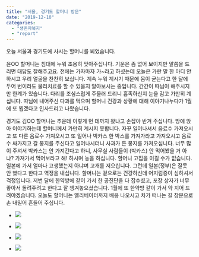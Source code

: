 ```yaml
---
title: "서울, 경기도 할머니 방문"
date: "2019-12-10"
categories: 
  - "생존자복지"
  - "report"
---
```


오늘 서울과 경기도에 사시는 할머니를 뵈었습니다.

윤OO 할머니는 침대에 누워 조용히 맞아주십니다. 기운은 좀 없어 보이지만 말씀을 드리면 대답도 잘해주고요. 전에는 가자마자 가~라고 하셨는데 오늘은 가란 말 한 마디 안 하시고 우리 얼굴을 찬찬히 보십니다. 계속 누워 계시기 때문에 몸이 굳는다고 한 달에 두어 번이라도 물리치료를 할 수 있을지 알아보시는 중입니다. 간간이 따님이 해주시지만 한계가 있습니다. 다리를 조심스럽게 주물러 드리니 흡족하신지 눈을 감고 가만히 계십니다. 따님에 내어주신 다과를 먹으며 할머니 건강과 상황에 대해 이야기나누다가 1월에 또 뵙겠다고 인사드리고 나왔습니다.

경기도 김OO 할머니는 추운데 이렇게 먼 데까지 왔냐고 손잡아 반겨 주십니다. 방에 앉아 이야기하는데 할머니께서 가만히 계시지 못합니다. 자꾸 일어나셔서 음료수 가져오시고 또 다른 음료수 가져오시고 또 일어나 박카스 한 박스를 가져가라고 가져오시고 음료수 싸가지고 갈 봉지를 주신다고 일어나시더니 사과가 든 봉지를 가져오십니다. 너무 많이 주셔서 박카스는 안 가져간다고 하니, 사무실 사람들이 (박카스) 안 먹어봤을 거 아냐? 가져가서 먹어보라고 해! 하시며 농을 하십니다. 할머니 고집을 이길 수가 없습니다. 일본에 가서 얼마나 고생했는지 아냐며 고개를 저으십니다. 그런데 일본(정부)은 잘못 안 했다고 한다고 역정을 내십니다. 할머니는 겉으로는 건강하신데 어지럼증이 심하셔서 걱정입니다. 저번 달에 한약방에 같이 가서 한 공진단을 다 잡수셨고, 포장 상자가 너무 좋아서 돌려주려고 한다고 잘 챙겨놓으셨습니다. 1월에 또 한약방 같이 가서 약 지어 드려야겠습니다. 오늘도 할머니는 엘리베이터까지 배웅 나오시고 차가 떠나는 길 창문으로 손 내밀어 흔들어 주십니다.

- ![](http://womenandwar.net/kr/wp-content/uploads/2019/12/photo_2019-12-10_18-53-24-1024x768.jpg)
    
- ![](http://womenandwar.net/kr/wp-content/uploads/2019/12/photo_2019-12-10_18-53-29-1024x768.jpg)
    
- ![](http://womenandwar.net/kr/wp-content/uploads/2019/12/photo_2019-12-10_18-53-35-768x1024.jpg)
    
- ![](http://womenandwar.net/kr/wp-content/uploads/2019/12/photo_2019-12-10_18-53-40-768x1024.jpg)
